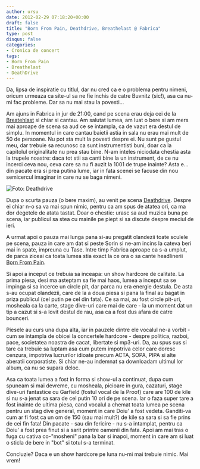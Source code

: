 ```yaml
---
author: ursu
date: 2012-02-29 07:18:20+00:00
draft: false
title: "Born From Pain, Deathdrive, Breathelast @ Fabrica"
type: post
disqus: false
categories:
- Cronica de concert
tags:
- Born From Pain
- Breathelast
- DeathDrive
---
```

Da, lipsa de inspiratie cu titlul, dar nu cred ca e o problema pentru nimeni, oricum urmeaza ca site-ul sa ne fie inchis de catre Buvnitz (sic!), asa ca nu-mi fac probleme. Dar sa nu mai stau la povesti...

Am ajuns in Fabrica in jur de 21:00, cand pe scena erau deja cei de la [Breatehlast](http://www.facebook.com/Breathelast) si chiar si cantau. Am salutat lumea, am luat o bere si am mers mai aproape de scena sa aud ce se intampla, ca de vazut era destul de simplu. In momentul in care cantau baietii astia in sala nu erau mai mult de 50 de persoane. Nu pot sta mult la povesti despre ei. Nu sunt pe gustul meu, dar trebuie sa recunosc ca sunt instrumentisti buni, doar ca la capitolul originalitate nu prea stau bine. N-am inteles niciodata chestia asta la trupele noastre: daca tot stii sa canti bine la un instrument, de ce nu incerci ceva nou, ceva care sa nu fi auzit la 1001 de trupe inainte? Asta e... din pacate era si prea putina lume, iar in fata scenei se facuse din nou semicercul imaginar in care nu se baga nimeni.

![Foto: Deathdrive](/img/428089_392609344099041_100000499364676_1538997_1361728457_n.jpg)


Dupa o scurta pauza (o bere maxim), au venit pe scena [Deathdrive](http://www.facebook.com/DEATHDRIVE). Despre ei chiar n-o sa va mai spun nimic, pentru ca am spus de atatea ori, ca ma dor degetele de atata tastat. Doar o chestie: urasc sa aud muzica buna pe scena, iar publicul sa stea cu mainile pe piept si sa discute despre meciul de ieri.

A urmat apoi o pauza mai lunga pana si-au pregatit olandezii toate sculele pe scena, pauza in care am dat si peste Sorin si ne-am incins la cateva beri mai in spate, impreuna cu Tase. Intre timp Fabrica aproape ca s-a umplut, de parca ziceai ca toata lumea stia exact la ce ora o sa cante headlinerii [Born From Pain](https://www.facebook.com/pages/born-from-pain/18055142501).

Si apoi a inceput ce trebuia sa inceapa: un show hardcore de calitate. La prima piesa, desi ma asteptam sa fie mai haos, lumea a inceput sa se impinga si sa incerce un circle pit, dar parca nu era energie destula. De asta s-au ocupat olandezii, care de la a doua piesa si pana la final au bagat in priza publicul (cel putin pe cel din fata). Ce sa mai, au fost circle pit-uri, mosheala ca la carte, stage dive-uri care mai de care - la un moment dat un tip a cazut si s-a lovit destul de rau, asa ca a fost dus afara de catre bounceri.

Piesele au curs una dupa alta, iar in pauzele dintre ele vocalul ne-a vorbit - cum se intampla de obicei la concertele hardcore - despre politica, razboi, pace, societatea noastra de cacat, libertate si mp3-uri. Da, au spus sus si tare ca trebuie sa luptam asa cum putem impotriva celor care doresc cenzura, impotriva lucrurilor idioate precum ACTA, SOPA, PIPA si alte aberatii corporatiste. Si chiar ne-au indemnat sa downloadam ultimul lor album, ca nu se supara deloc.

Asa ca toata lumea a fost in forma si show-ul a continuat, dupa cum spuneam si mai devreme, cu mosheala, picioare in gura, cazaturi, stage dive-uri fantastice cu Garfield (fostul vocal de la Proof) care are 100 de kile si nu s-a jenat sa sara de cel putin 10 ori de pe scena. Iar o faza super tare a fost inainte de ultima piesa, cand vocalul a chemat toata lumea pe scena pentru un stag dive general, moment in care Doiu' a fost vedeta. Ganditi-va cum ar fi fost ca un om de 150 (sau mai mult?) de kile sa sara si sa fie prins de cei fin fata! Din pacate - sau din fericire - nu s-a intamplat, pentru ca Doiu' a fost prea finut si a sarit printre oamenii din fata. Apoi am mai tras o fuga cu cativa co-"mosheni" pana la bar si inapoi, moment in care am si luat o sticla de bere in "bot" si totul s-a terminat.

Concluzie? Daca e un show hardcore pe luna nu-mi mai trebuie nimic. Mai vrem!
